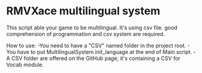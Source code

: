 # RMVXace multilingual system
This script able your game to be multilingual. It's using csv file.
good comprehension of programmation and csv system are required.

How to use:
-You need to have a "CSV" named folder in the project root.
-You have to put MultilingualSystem.init_language at the end of Main script.
-A CSV folder are offered on the GitHub page, it's containing a CSV for Vocab module.
